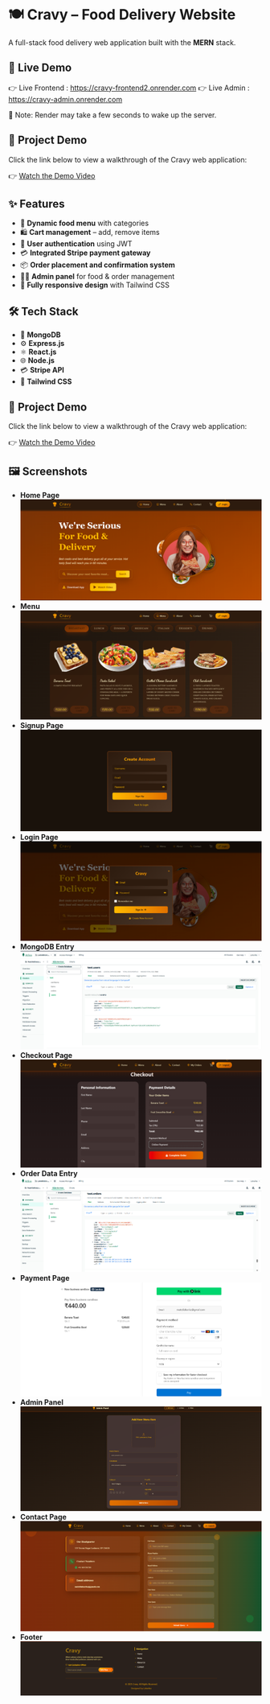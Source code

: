 # 🍽️ **Cravy – Food Delivery Website**

A full-stack food delivery web application built with the **MERN** stack.

## 🔗 Live Demo

👉 Live Frontend : https://cravy-frontend2.onrender.com
👉 Live Admin : https://cravy-admin.onrender.com

📌 Note: Render may take a few seconds to wake up the server.

## 🎥 **Project Demo**

Click the link below to view a walkthrough of the Cravy web application:

👉 [Watch the Demo Video](https://drive.google.com/file/d/1lHg3pVVewGOS7VZK_XfyK-Y7HsTnqKuk/view?usp=sharing)


## ✨ **Features**

- 🍲 **Dynamic food menu** with categories 
- 🛍️ **Cart management** – add, remove items  
- 🔐 **User authentication** using JWT  
- 💳 **Integrated Stripe payment gateway**  
- 📦 **Order placement and confirmation system**  
- 👨‍🍳 **Admin panel** for food & order management
- 📱 **Fully responsive design** with Tailwind CSS


## 🛠️ **Tech Stack**

- 🍃 **MongoDB**
- ⚙️ **Express.js**
- ⚛️ **React.js**
- 🌐 **Node.js**
- 💳 **Stripe API**
- 🎨 **Tailwind CSS**
  


## 🎥 **Project Demo**

Click the link below to view a walkthrough of the Cravy web application:

👉 [Watch the Demo Video](https://drive.google.com/file/d/1lHg3pVVewGOS7VZK_XfyK-Y7HsTnqKuk/view?usp=sharing)


  
## 🖼️ **Screenshots**

- **Home Page** 
![Home Page](assets/screenshots/Homepage.png)
- **Menu** 
![Menu](assets/screenshots/Menu.png)
- **Signup Page**  
![Signup Page](assets/screenshots/Signup-Page.png)
- **Login Page**  
![Login Page](assets/screenshots/Login-Page.png)
- **MongoDB Entry** 
![Mongodb Entry](assets/screenshots/Mongodb-Entry.png)
- **Checkout Page**  
![Checkout Page](assets/screenshots/Checkout-Page.png)
- **Order Data Entry**  
![Order Data Entry](assets/screenshots/Order-Data-Entry.png)
- **Payment Page**  
![Payment Page](assets/screenshots/Payment-Page.png)
- **Admin Panel**  
![Admin Panel](assets/screenshots/AdminPanel.png)
- **Contact Page**  
![Contact Page](assets/screenshots/Contact-Page.png)
- **Footer** 
![Footer](assets/screenshots/Footer.png)





